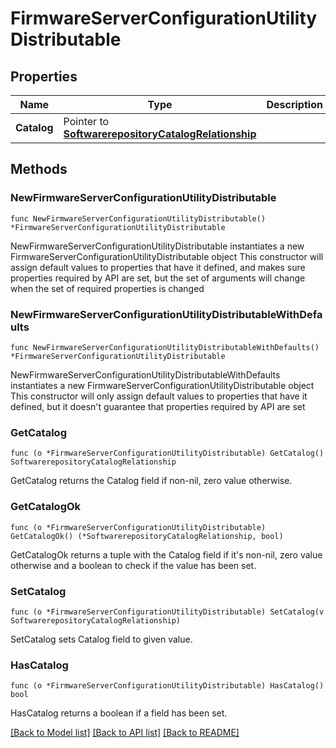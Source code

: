 # FirmwareServerConfigurationUtilityDistributable

## Properties

Name | Type | Description | Notes
------------ | ------------- | ------------- | -------------
**Catalog** | Pointer to [**SoftwarerepositoryCatalogRelationship**](softwarerepository.Catalog.Relationship.md) |  | [optional] 

## Methods

### NewFirmwareServerConfigurationUtilityDistributable

`func NewFirmwareServerConfigurationUtilityDistributable() *FirmwareServerConfigurationUtilityDistributable`

NewFirmwareServerConfigurationUtilityDistributable instantiates a new FirmwareServerConfigurationUtilityDistributable object
This constructor will assign default values to properties that have it defined,
and makes sure properties required by API are set, but the set of arguments
will change when the set of required properties is changed

### NewFirmwareServerConfigurationUtilityDistributableWithDefaults

`func NewFirmwareServerConfigurationUtilityDistributableWithDefaults() *FirmwareServerConfigurationUtilityDistributable`

NewFirmwareServerConfigurationUtilityDistributableWithDefaults instantiates a new FirmwareServerConfigurationUtilityDistributable object
This constructor will only assign default values to properties that have it defined,
but it doesn't guarantee that properties required by API are set

### GetCatalog

`func (o *FirmwareServerConfigurationUtilityDistributable) GetCatalog() SoftwarerepositoryCatalogRelationship`

GetCatalog returns the Catalog field if non-nil, zero value otherwise.

### GetCatalogOk

`func (o *FirmwareServerConfigurationUtilityDistributable) GetCatalogOk() (*SoftwarerepositoryCatalogRelationship, bool)`

GetCatalogOk returns a tuple with the Catalog field if it's non-nil, zero value otherwise
and a boolean to check if the value has been set.

### SetCatalog

`func (o *FirmwareServerConfigurationUtilityDistributable) SetCatalog(v SoftwarerepositoryCatalogRelationship)`

SetCatalog sets Catalog field to given value.

### HasCatalog

`func (o *FirmwareServerConfigurationUtilityDistributable) HasCatalog() bool`

HasCatalog returns a boolean if a field has been set.


[[Back to Model list]](../README.md#documentation-for-models) [[Back to API list]](../README.md#documentation-for-api-endpoints) [[Back to README]](../README.md)



